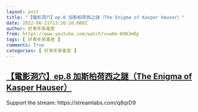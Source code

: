 ```yaml
---
layout: post
title: "【電影洞穴】ep.8 加斯柏荷西之謎（The Enigma of Kasper Hauser）"
date: 2022-06-21T13:26:16.000Z
author: 好青年荼毒室
from: https://www.youtube.com/watch?v=wKm-09NJm0g
tags: [ 好青年荼毒室 ]
comments: True
categories: [ 好青年荼毒室 ]
---
```

<!--1655817976000-->
[【電影洞穴】ep.8 加斯柏荷西之謎（The Enigma of Kasper Hauser）](https://www.youtube.com/watch?v=wKm-09NJm0g)
------

<div>
Support the stream: https://streamlabs.com/q8qrD9
</div>
